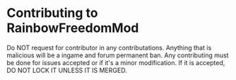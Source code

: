 # Contributing to RainbowFreedomMod #

Do NOT request for contributor in any contributations. Anything that is malicious will be a ingame and forum permanent ban. Any contributing must be done for issues accepted or if it's a minor modification. If it is accepted, DO NOT LOCK IT UNLESS IT IS MERGED.
